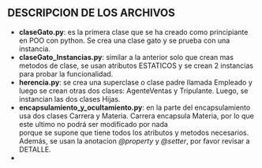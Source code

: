 ## DESCRIPCION DE LOS ARCHIVOS

* **claseGato.py**: es la primera clase que se ha creado como principiante en POO con python. Se crea una clase gato y se prueba con una instancia.
* **claseGato_Instancias.py**: similar a la anterior solo que crean mas metodos de clase, se usan atributos ESTATICOS y se crean 2 instancias para probar la funcionalidad.
* **herencia.py**: se crea una superclase o clase padre llamada Empleado y luego se crean otras dos clases: AgenteVentas y Tripulante. Luego, se instancian las dos clases Hijas.
* **encapsulamiento_y_ocultamiento.py**: en la parte del encapsulamiento usa dos clases Carrera y Materia. Carrera encapsula Materia, por lo que este ultimo no podrá ser modificado por nada <br>
  porque se supone que tiene todos los atributos y metodos necesarios. Además, se usan la anotacion *@property* y *@setter*, por favor revisar a DETALLE.
* 
